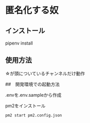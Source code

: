 # 匿名化する奴

## インストール

pipenv install

## 使用方法

☆が頭についているチャンネルだけ動作

##　開発環境での起動方法

.envを.env.sampleから作成

pm2をインストール

`pm2 start pm2.config.json`

